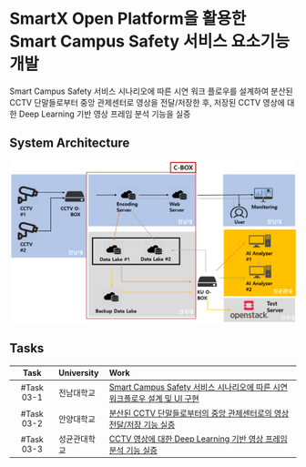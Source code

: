 # SmartX Open Platform을 활용한 Smart Campus Safety 서비스 요소기능 개발


Smart Campus Safety 서비스 시나리오에 따른 시연 워크 플로우를 설계하여 분산된 CCTV 단말들로부터 중앙 관제센터로 영상을 전달/저장한 후, 저장된 CCTV 영상에 대한 Deep Learning 기반 영상 프레임 분석 기능을 실증

## System Architecture
![Architecture](./images/architecture.png)

## Tasks
 
|Task|University|Work|
|:--------:|:---------|:--------|
|#Task 03-1| 전남대학교 |[Smart Campus Safety 서비스 시나리오에 따른 시연 워크플로우 설계 및 UI 구현](https://github.com/KOREN-Platform/Smart-Campus-Safety-Service/tree/master/%5BTask%20%2303-1%5D%20%EC%8B%9C%EC%97%B0%20%EC%9B%8C%ED%81%AC%20%ED%94%8C%EB%A1%9C%EC%9A%B0%20%EB%B0%8F%20UI)|
|#Task 03-2| 안양대학교 |[분산된 CCTV 단말들로부터의 중앙 관제센터로의 영상 전달/저장 기능 실증](https://github.com/KOREN-Platform/Smart-Campus-Safety-Service/tree/master/%5BTask%20%2303-2%5D%20CCTV%20Video%20%EC%A0%84%EB%8B%AC%20%EB%B0%8F%20%EC%A0%80%EC%9E%A5)|
|#Task 03-3|성균관대학교|[CCTV 영상에 대한 Deep Learning 기반 영상 프레임 분석 기능 실증](https://github.com/KOREN-Platform/Smart-Campus-Safety-Service/tree/master/%5BTask%20%2303-3%5D%20Deep%20Learning%20%EA%B8%B0%EB%B0%98%20%EC%98%81%EC%83%81%20%ED%94%84%EB%A0%88%EC%9E%84%20%EB%B6%84%EC%84%9D)|
